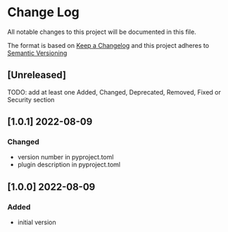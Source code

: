 # Change Log

All notable changes to this project will be documented in this file.

The format is based on [Keep a Changelog](http://keepachangelog.com/) and this project adheres to [Semantic Versioning](https://semver.org/)

## [Unreleased]

TODO: add at least one Added, Changed, Deprecated, Removed, Fixed or Security section

## [1.0.1] 2022-08-09

### Changed

- version number in pyproject.toml
- plugin description in pyproject.toml

## [1.0.0] 2022-08-09

### Added

- initial version

